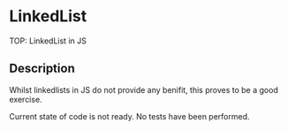 # LinkedList
TOP: LinkedList in JS

## Description

Whilst linkedlists in JS do not provide any benifit, this proves to be a good exercise.

Current state of code is not ready. No tests have been performed.
